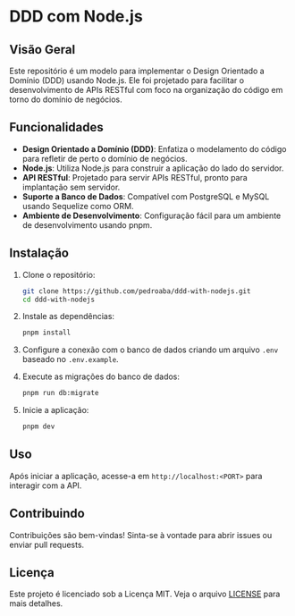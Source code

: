 # DDD com Node.js

## Visão Geral

Este repositório é um modelo para implementar o Design Orientado a Domínio (DDD) usando Node.js. Ele foi projetado para
facilitar o desenvolvimento de APIs RESTful com foco na organização do código em torno do domínio de negócios.

## Funcionalidades

- **Design Orientado a Domínio (DDD)**: Enfatiza o modelamento do código para refletir de perto o domínio de negócios.
- **Node.js**: Utiliza Node.js para construir a aplicação do lado do servidor.
- **API RESTful**: Projetado para servir APIs RESTful, pronto para implantação sem servidor.
- **Suporte a Banco de Dados**: Compatível com PostgreSQL e MySQL usando Sequelize como ORM.
- **Ambiente de Desenvolvimento**: Configuração fácil para um ambiente de desenvolvimento usando pnpm.

## Instalação

1. Clone o repositório:
   ```bash
   git clone https://github.com/pedroaba/ddd-with-nodejs.git
   cd ddd-with-nodejs
   ```

2. Instale as dependências:
   ```bash
   pnpm install
   ```

3. Configure a conexão com o banco de dados criando um arquivo `.env` baseado no `.env.example`.

4. Execute as migrações do banco de dados:
   ```bash
   pnpm run db:migrate
   ```

5. Inicie a aplicação:
   ```bash
   pnpm dev
   ```

## Uso

Após iniciar a aplicação, acesse-a em `http://localhost:<PORT>` para interagir com a API.

## Contribuindo

Contribuições são bem-vindas! Sinta-se à vontade para abrir issues ou enviar pull requests.

## Licença

Este projeto é licenciado sob a Licença MIT. Veja o arquivo [LICENSE](LICENSE) para mais detalhes.
